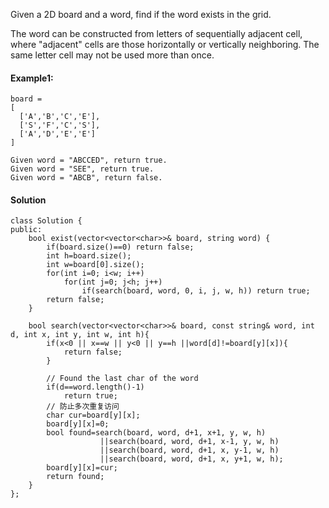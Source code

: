 Given a 2D board and a word, find if the word exists in the grid.

The word can be constructed from letters of sequentially adjacent cell, where "adjacent" cells are those horizontally or vertically neighboring. The same letter cell may not be used more than once.

#### Example1:
```
board =
[
  ['A','B','C','E'],
  ['S','F','C','S'],
  ['A','D','E','E']
]

Given word = "ABCCED", return true.
Given word = "SEE", return true.
Given word = "ABCB", return false.
```

#### Solution
```
class Solution {
public:
    bool exist(vector<vector<char>>& board, string word) {
        if(board.size()==0) return false;
        int h=board.size();
        int w=board[0].size();
        for(int i=0; i<w; i++)
            for(int j=0; j<h; j++)
                if(search(board, word, 0, i, j, w, h)) return true;
        return false;
    }
    
    bool search(vector<vector<char>>& board, const string& word, int d, int x, int y, int w, int h){
        if(x<0 || x==w || y<0 || y==h ||word[d]!=board[y][x]){
            return false;
        }
        
        // Found the last char of the word
        if(d==word.length()-1)
            return true;
        // 防止多次重复访问
        char cur=board[y][x];
        board[y][x]=0;
        bool found=search(board, word, d+1, x+1, y, w, h)
                    ||search(board, word, d+1, x-1, y, w, h)
                    ||search(board, word, d+1, x, y-1, w, h)
                    ||search(board, word, d+1, x, y+1, w, h);
        board[y][x]=cur;
        return found;
    }
};
```
